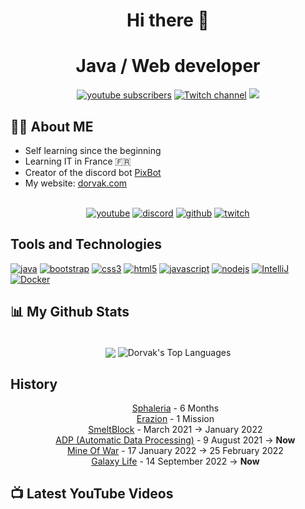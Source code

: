 <h1 align="center"> Hi there 👋</h1>

<h1 align="center">Java / Web developer</h1>

<p align="center">
    <a target="_blank" href="https://www.youtube.com/channel/UCuTEVRhah73_4nKg9tssNlw?sub_confirmation=1">
      <img alt="youtube subscribers" title="Subscribe to my YouTube channel" src="https://img.shields.io/youtube/channel/subscribers/UCuTEVRhah73_4nKg9tssNlw?style=for-the-badge&logo=youtube&logoColor=white&labelColor=ff0000&color=e26161"/></a> 
    <a target="_blank" href="https://twitch.tv/Dorvak_">
      <img alt="Twitch channel" title="YouTube views" src="https://img.shields.io/twitch/status/dorvak_?logo=twitch&style=for-the-badge&color=9147ff&labelColor=7022e5&logoColor=white"/></a>
  <a href="https://discord.pixbot.me" alt="Find me on discord">
    <img target="_blank" src="https://img.shields.io/discord/781174618178060310?color=7289DA&labelColor=4a64bd&logo=discord&logoColor=white&style=for-the-badge"/></a>
</p>

<div align = left width = 50%>
  <h2 ><b>👩‍💻 About ME </b></h2>
  <ul>
    <li>Self learning since the beginning </li>
    <li>Learning IT in France 🇫🇷</li>
    <li>Creator of the discord bot <a target="_blank" href="https://pixbot.me">PixBot</a></li>
      <li>My website: <a target="_blank" href="https://dorvak.com">dorvak.com</a></li>
  </ul>
  <br>
  <div align="center">
    <a target="_blank" href="https://www.youtube.com/channel/UCuTEVRhah73_4nKg9tssNlw"><img align="top" alt="youtube" src="https://img.shields.io/badge/Youtube-ff0000?style=for-the-badge&logo=youtube&logoColor=white"/></a>
    <a target="_blank" href="https://discord.pixbot.me"><img align="top" alt="discord" src="https://img.shields.io/badge/Discord-5165f6?style=for-the-badge&logo=discord&logoColor=white" /></a>
    <a target="_blank" href="https://github.com/DorvakOff"><img align="top" alt="github" src="https://img.shields.io/badge/GitHub-000000?style=for-the-badge&logo=github&logoColor=white" /></a> 
    <a target="_blank" href="https://twitch.tv/Dorvak_"><img align="top" alt="twitch" src="https://img.shields.io/badge/twitch-9147ff?logo=twitch&logoColor=white&style=for-the-badge"/></a>
  </div>
</div>

<h2 align ="left" width = 100%>Tools and Technologies</h2>
<p align="left">
  <a href="https://www.oracle.com/fr/index.html" target="_blank"><img src="https://img.shields.io/badge/Java-3A3632?style=for-the-badge&logo=java&logoColor=orange" alt="java" /></a>
  <a href="https://getbootstrap.com" target="_blank"><img src="https://img.shields.io/badge/Bootstrap-563D7C?style=for-the-badge&logo=bootstrap&logoColor=white" alt="bootstrap" /></a>
  <a href="https://www.w3schools.com/css/" target="_blank"><img src="https://img.shields.io/badge/CSS3-1572B6?style=for-the-badge&logo=css3&logoColor=white"
 alt="css3"  /></a>
  <a href="https://www.w3.org/html/" target="_blank"> <img src="https://img.shields.io/badge/HTML5-E34F26?style=for-the-badge&logo=html5&logoColor=white" alt="html5" /></a>
  <a href="https://www.javascript.com/" target="_blank"><img src="https://img.shields.io/badge/JavaScript-ED8B00?style=for-the-badge&logo=javascript&logoColor=white" alt="javascript" /></a>
  <a href="https://nodejs.org/en/" target="_blank"> <img src="https://img.shields.io/badge/Node.js-FFD43B?style=for-the-badge&logo=node.js&logoColor=black" alt="nodejs"  /></a>
  <a href="https://www.jetbrains.com/fr-fr/idea/" target="_blank"><img src="https://img.shields.io/badge/Intellij-330000?&style=for-the-badge&logo=intellij%20idea&logoColor=white" alt="IntelliJ" /></a>
  <a href="https://www.docker.com/" target="_blank"><img src="https://img.shields.io/badge/Docker-383838?&style=for-the-badge&logo=Docker&logoColor=blue" alt="Docker" /></a>
<br>

<div>
    <h2>📊 My Github Stats</h2>
    <p align="center">
      <br/>
      <img align="center" src="https://github-readme-stats.vercel.app/api?username=DorvakOff&show_icons=true&layout=compact&theme=react&hide_border=true&bg_color=0D1117&langs_count=8&count_private=true" />
        <img align="center" alt="Dorvak's Top Languages" src="https://github-readme-stats.vercel.app/api/top-langs/?username=DorvakOff&langs_count=8&count_private=true&layout=compact&theme=react&hide_border=true&bg_color=0D1117&show_icons=true" />
        <br/>
    </p>
</div>

## History

<div align="center">
  <ul style="list-style: none">
    <li><a target="_blank" href="">Sphaleria</a> - 6 Months</li>
    <li><a target="_blank" href="https://www.erazion.com/">Erazion</a> - 1 Mission</li>
    <li><a target="_blank" href="https://smeltblock.com/">SmeltBlock</a> - March 2021 → January 2022</li>
    <li><a target="_blank" href="https://adp.com/">ADP (Automatic Data Processing)</a> - 9 August 2021 → <strong>Now</strong></li>
    <li><a target="_blank" href="https://mineofwar.com/">Mine Of War</a> - 17 January 2022 → 25 February 2022</li>
    <li><a target="_blank" href="https://phoenixnetwork.net/">Galaxy Life</a> - 14 September 2022 → <strong>Now</strong></li>
  </ul>
</div>

<h2>📺 Latest YouTube Videos</h2>

<!-- YOUTUBE:START -->
<!-- YOUTUBE:END -->
